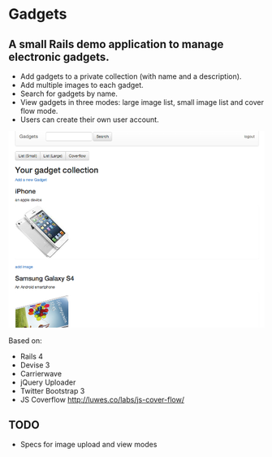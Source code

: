 # Gadgets

## A small Rails demo application to manage electronic gadgets.

- Add gadgets to a private collection (with name and a description).
- Add multiple images to each gadget.
- Search for gadgets by name.
- View gadgets in three modes: large image list, small image list  and cover flow mode.
- Users can create their own user account.

![screenshot](https://github.com/cnrk/gadgets/raw/master/screenshot.png)

Based on:

- Rails 4
- Devise 3
- Carrierwave
- jQuery Uploader
- Twitter Bootstrap 3
- JS Coverflow http://luwes.co/labs/js-cover-flow/

## TODO

- Specs for image upload and view modes

